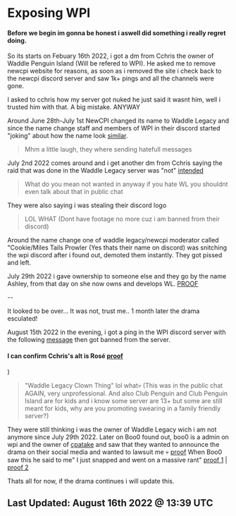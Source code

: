 # Exposing WPI

#### Before we begin im gonna be honest i aswell did something i really regret doing.

So its starts on Febuary 16th 2022, i got a dm from Cchris the owner of Waddle Penguin Island (Will be refered to WPI).
He asked me to remove newcpi website for reasons, as soon as i removed the site i check back to the newcpi discord server and saw 1k+ pings and all the channels were gone.

I asked to cchris how my server got nuked he just said it wasnt him, well i trusted him with that. A big mistake.
ANYWAY

Around June 28th-July 1st NewCPI changed its name to Waddle Legacy and since the name change staff and members of WPI in their discord started "joking" about how the name look [similar](https://cdn.discordapp.com/attachments/1009084161098788876/1009084267629903912/unknown.png).

> Mhm a little laugh, they where sending hatefull messages

July 2nd 2022 comes around and i get another dm from Cchris saying the raid that was done in the Waddle Legacy server was "not" [intended](https://cdn.discordapp.com/attachments/1009084161098788876/1009084972600152084/unknown.png)

> What do you mean not wanted in anyway if you hate WL you shouldnt even talk about that in public chat

They were also saying i was stealing their discord logo

> LOL WHAT (Dont have footage no more cuz i am banned from their discord)

Around the name change one of waddle legacy/newcpi moderator called "Cookie/Miles Tails Prowler (Yes thats their name on discord) was snitching the wpi discord after i found out, demoted them instantly. They got pissed and left.

July 29th 2022 i gave ownership to someone else and they go by the name Ashley, from that day on she now owns and develops WL. [PROOF](https://cdn.discordapp.com/attachments/1009084161098788876/1009089755323060304/Screenshot_2022-08-16_15.22.12.png)

--

It looked to be over... It was not, trust me.. 1 month later the drama esculated!

August 15th 2022 in the evening, i got a ping in the WPI discord server with the following [message](https://cdn.discordapp.com/attachments/842511743220580432/1008999031550259210/unknown.png) then got banned from the server.

#### I can confirm Cchris's alt is Rosé [proof](https://cdn.discordapp.com/attachments/1009084161098788876/1009093318396870666/unknown.png)
)

> "Waddle Legacy Clown Thing" lol what💀 (This was in the public chat AGAIN, very unprofessional. And also Club Penguin and Club Penguin Island are for kids and i know some server are 13+ but some are still meant for kids, why are you promoting swearing in a family friendly server?)

They were still thinking i was the owner of Waddle Legacy wich i am not anymore since July 29th 2022.
Later on Boo0 found out, boo0 is a admin on wpi and the owner of [cpatake](https://cpatake.net/) and saw that they wanted to announce the drama on their social media and wanted to lawsuit me 💀 [proof](https://cdn.discordapp.com/attachments/1009084161098788876/1009091313452470343/Screenshot_2022-08-16_at_11.02.48.png)
When Boo0 saw this he said to me" I just snapped and went on a massive rant" [proof 1](https://cdn.discordapp.com/attachments/1009084161098788876/1009091314006106112/Screenshot_2022-08-16_at_10.44.11_1.png) | [proof 2](https://cdn.discordapp.com/attachments/1009084161098788876/1009091313704124527/Screenshot_2022-08-16_at_10.45.29_1.png) 

Thats all for now, if the drama continues i will update this.
## Last Updated: August 16th 2022 @ 13:39 UTC
